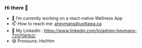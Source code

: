 ### Hi there 👋

<!--
**adrien-heymans/adrien-heymans** is a ✨ _special_ ✨ repository because its `README.md` (this file) appears on your GitHub profile.

Here are some ideas to get you started:

- 🔭 I’m currently working on ...
- 🌱 I’m currently learning ...
- 👯 I’m looking to collaborate on ...
- 🤔 I’m looking for help with ...
- 💬 Ask me about ...
- 📫 How to reach me: ...
- 😄 Pronouns: ...
- ⚡ Fun fact: ...
-->


- 🔭 I’m currently working on a react-native Wellness App
- 📫 How to reach me: aheymans@uottawa.ca
- 💫 My LinkedIn : https://www.linkedin.com/in/adrien-heymans-7207061b2/
- 😄 Pronouns: He/Him

